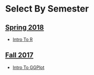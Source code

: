 # Select By Semester

## [Spring 2018](./spring2018)
- [Intro To R](./spring2018/introToR.html)

## [Fall 2017](./fall2017)
- [Intro To GGPlot](./fall2017/ggplot.html)
 
